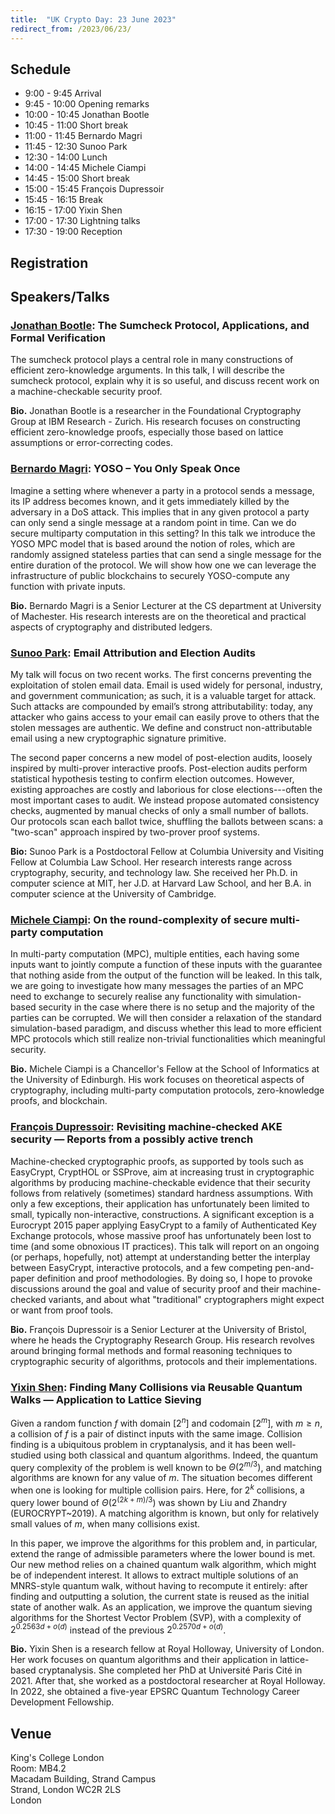 ```yaml
---
title:  "UK Crypto Day: 23 June 2023"
redirect_from: /2023/06/23/
---
```


## Schedule

-  9:00 -  9:45	Arrival
-  9:45 - 10:00	Opening remarks	
- 10:00 - 10:45	Jonathan Bootle
- 10:45 - 11:00	Short break	
- 11:00 - 11:45	Bernardo Magri
- 11:45 - 12:30	Sunoo Park
- 12:30 - 14:00	Lunch	
- 14:00 - 14:45	Michele Ciampi
- 14:45 - 15:00	Short break	
- 15:00 - 15:45	François Dupressoir 
- 15:45 - 16:15	Break	
- 16:15 - 17:00	Yixin Shen
- 17:00 - 17:30	Lightning talks	
- 17:30 - 19:00	Reception	

## Registration


## Speakers/Talks

### [Jonathan Bootle](https://jbootle.github.io/): The Sumcheck Protocol, Applications, and Formal Verification

The sumcheck protocol plays a central role in many constructions of efficient zero-knowledge arguments. In this talk, I will describe the sumcheck protocol, explain why it is so useful, and discuss recent work on a machine-checkable security proof.

**Bio.** Jonathan Bootle is a researcher in the Foundational Cryptography Group at IBM Research - Zurich. His research focuses on constructing efficient zero-knowledge proofs, especially those based on lattice assumptions or error-correcting codes.

### [Bernardo Magri](https://bernardomagri.eu/): YOSO – You Only Speak Once

Imagine a setting where whenever a party in a protocol sends a message, its IP address becomes known, and it gets immediately killed by the adversary in a DoS attack. This implies that in any given protocol a party can only send a single message at a random point in time. Can we do secure multiparty computation in this setting? In this talk we introduce the YOSO MPC model that is based around the notion of roles, which are randomly assigned stateless parties that can send a single message for the entire duration of the protocol. We will show how one we can leverage the infrastructure of public blockchains to securely YOSO-compute any function with private inputs.

**Bio.** Bernardo Magri is a Senior Lecturer at the CS department at University of Machester. His research interests are on the theoretical and practical aspects of cryptography and distributed ledgers.

### [Sunoo Park](https://sunoopark.com/): Email Attribution and Election Audits

My talk will focus on two recent works. The first concerns preventing the exploitation of stolen email data. Email is used widely for personal, industry, and government communication; as such, it is a valuable target for attack. Such attacks are compounded by email’s strong attributability: today, any attacker who gains access to your email can easily prove to others that the stolen messages are authentic. We define and construct non-attributable email using a new cryptographic signature primitive.

The second paper concerns a new model of post-election audits, loosely inspired by multi-prover interactive proofs. Post-election audits perform statistical hypothesis testing to confirm election outcomes. However, existing approaches are costly and laborious for close elections---often the most important cases to audit. We instead propose automated consistency checks, augmented by manual checks of only a small number of ballots. Our protocols scan each ballot twice, shuffling the ballots between scans: a "two-scan" approach inspired by two-prover proof systems.

**Bio:** Sunoo Park is a Postdoctoral Fellow at Columbia University and Visiting Fellow at Columbia Law School. Her research interests range across cryptography, security, and technology law. She received her Ph.D. in computer science at MIT, her J.D. at Harvard Law School, and her B.A. in computer science at the University of Cambridge.

### [Michele Ciampi](https://www.research.ed.ac.uk/en/persons/michele-ciampi): On the round-complexity of secure multi-party computation

In multi-party computation (MPC), multiple entities, each having some inputs want to jointly compute a function of these inputs with the guarantee that nothing aside from the output of the function will be leaked. In this talk, we are going to investigate how many messages the parties of an MPC need to exchange to securely realise any functionality with simulation-based security in the case where there is no setup and the majority of the parties can be corrupted. We will then consider a relaxation of the standard simulation-based paradigm, and discuss whether this lead to more efficient MPC protocols which still realize non-trivial functionalities which meaningful security.

**Bio.** Michele Ciampi is a Chancellor's Fellow at the School of Informatics at the University of Edinburgh. His work focuses on theoretical aspects of cryptography, including multi-party computation protocols, zero-knowledge proofs, and blockchain.

### [François Dupressoir](): Revisiting machine-checked AKE security — Reports from a possibly active trench

Machine-checked cryptographic proofs, as supported by tools such as EasyCrypt, CryptHOL or SSProve, aim at increasing trust in cryptographic algorithms by producing machine-checkable evidence that their security follows from relatively (sometimes) standard hardness assumptions. With only a few exceptions, their application has unfortunately been limited to small, typically non-interactive, constructions. A significant exception is a Eurocrypt 2015 paper applying EasyCrypt to a family of Authenticated Key Exchange protocols, whose massive proof has unfortunately been lost to time (and some obnoxious IT practices). This talk will report on an ongoing (or perhaps, hopefully, not) attempt at understanding better the interplay between EasyCrypt, interactive protocols, and a few competing pen-and-paper definition and proof methodologies. By doing so, I hope to provoke discussions around the goal and value of security proof and their machine-checked variants, and about what "traditional" cryptographers might expect or want from proof tools.

**Bio.** François Dupressoir is a Senior Lecturer at the University of Bristol, where he heads the Cryptography Research Group. His research revolves around bringing formal methods and formal reasoning techniques to cryptographic security of algorithms, protocols and their implementations.


### [Yixin Shen](https://www.irif.fr/~yixin.shen/): Finding Many Collisions via Reusable Quantum Walks — Application to Lattice Sieving

Given a random function $f$ with domain $[2^n]$ and codomain $[2^m]$, with $m \geq n$, a collision of $f$ is a pair of distinct inputs with the same image. Collision finding is a ubiquitous problem in cryptanalysis, and it has been well-studied using both classical and quantum algorithms. Indeed, the quantum query complexity of the problem is well known to be $\Theta(2^{m/3})$, and matching algorithms are known for any value of $m$. The situation becomes different when one is looking for multiple collision pairs. Here, for $2^k$ collisions, a query lower bound of $\Theta(2^{(2k+m)/3})$ was shown by Liu and Zhandry (EUROCRYPT~2019). A matching algorithm is known, but only for relatively small values of $m$, when many collisions exist.

In this paper, we improve the algorithms for this problem and, in particular, extend the range of admissible parameters where the lower bound is met. Our new method relies on a chained quantum walk algorithm, which might be of independent interest. It allows to extract multiple solutions of an MNRS-style quantum walk, without having to recompute it entirely: after finding and outputting a solution, the current state is reused as the initial state of another walk. As an application, we improve the quantum sieving algorithms for the Shortest Vector Problem (SVP), with a complexity of $2^{0.2563d + o(d)}$ instead of the previous $2^{0.2570d + o(d)}$.

**Bio.** Yixin Shen is a research fellow at Royal Holloway, University of London. Her work focuses on quantum algorithms and their application in lattice-based cryptanalysis. She completed her PhD at Université Paris Cité in 2021. After that, she worked as a postdoctoral researcher at Royal Holloway. In 2022, she obtained a five-year EPSRC Quantum Technology Career Development Fellowship.

## Venue

King's College London  
Room: MB4.2  
Macadam Building, Strand Campus  
Strand, London WC2R 2LS  
London
